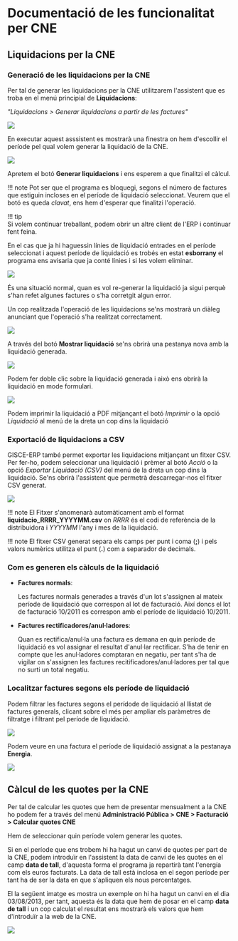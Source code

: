 # Documentació de les funcionalitat per CNE

## Liquidacions per la CNE

### Generació de les liquidacions per la CNE

Per tal de generar les liquidacions per la CNE utilitzarem l'assistent que es troba
en el menú principial de **Liquidacions**:

_"Liquidacions > Generar liquidacions a partir de les factures"_

![](../_static/adm-pub/cne/liq_0.png)

En executar aquest asssistent es mostrarà una finestra on hem d'escollir el període
pel qual volem generar la liquidació de la CNE.

![](../_static/adm-pub/cne/liq_1.png)

Apretem el botó **Generar liquidacions** i ens esperem a que finalitzi el càlcul.

!!! note
   Pot ser que el programa es bloquegi, segons el número de factures que estiguin
   incloses en el període de liquidació seleccionat. Veurem que el botó es queda
   *clavat*, ens hem d'esperar que finalitzi l'operació.

!!! tip   
    Si volem continuar treballant, podem obrir un altre client de l'ERP i continuar
    fent feina.

En el cas que ja hi haguessin línies de liquidació entrades en el període seleccionat i
aquest període de liquidació es trobés en estat **esborrany** el programa ens
avisaria que ja conté línies i si les volem eliminar.

![](../_static/adm-pub/cne/liq_2.png)

És una situació normal, quan es vol re-generar la liquidació ja sigui perquè s'han refet
algunes factures o s'ha corretgit algun error.

Un cop realitzada l'operació de les liquidacions se'ns mostrarà un diàleg
anunciant que l'operació s'ha realitzat correctament.

![](../_static/adm-pub/cne/liq_3.png)

A través del botó **Mostrar liquidació** se'ns obrirà una pestanya nova amb la liquidació generada.

![](../_static/adm-pub/cne/liq_4.png)

Podem fer doble clic sobre la liquidació generada i això ens obrirà la liquidació en
mode formulari.

![](../_static/adm-pub/cne/liq_5.png)

Podem imprimir la liquidació a PDF mitjançant el botó *Imprimir* o la opció
*Liquidació* al menú de la dreta un cop dins la liquidació

### Exportació de liquidacions a CSV

GISCE-ERP també permet exportar les liquidacions mitjançant un fitxer CSV. Per
fer-ho, podem seleccionar una liquidació i prèmer al botó *Acció* o la opció
*Exportar Liquidació (CSV)* del menú de la dreta un cop dins la liquidació. Se'ns obrirà
l'assistent que permetrà descarregar-nos el fitxer CSV generat.

![](../_static/adm-pub/cne/liq_8.png)

!!! note
   El Fitxer s'anomenarà automàticament amb el format
   **liquidacio_RRRR_YYYYMM.csv** on *RRRR* és el codi de referència de la
   distribuidora i *YYYYMM* l'any i mes de la liquidació.

!!! note
   El fitxer CSV generat separa els camps per punt i coma (**;**) i pels valors numèrics
   utilitza el punt (**.**) com a separador de decimals.


### Com es generen els càlculs de la liquidació

* **Factures normals**:

    Les factures normals generades a través d'un lot s'assignen al mateix període de liquidació que
    correspon al lot de facturació. Així doncs el lot de facturació 10/2011 es correspon amb el
    període de liquidació 10/2011.

* **Factures rectificadores/anul·ladores**:

    Quan es rectifica/anul·la una factura es demana en quin període de liquidació es vol assignar el
    resultat d'anul·lar rectificar. S'ha de tenir en compte que les anul·ladores comptaran en negatiu,
    per tant s'ha de vigilar on s'assignen les factures recitificadores/anul·ladores per tal que no surti
    un total negatiu.


### Localitzar factures segons els període de liquidació

Podem filtrar les factures segons el perídode de liquidació al llistat de factures generals, clicant
sobre el més per ampliar els paràmetres de filtratge i filtrant pel període de liquidació.

![](../_static/adm-pub/cne/liq_6.png)

Podem veure en una factura el període de liquidació assignat a la pestanaya **Energia**.

![](../_static/adm-pub/cne/liq_7.png)


## Càlcul de les quotes per la CNE


Per tal de calcular les quotes que hem de presentar mensualment a la CNE ho
podem fer a través del menú **Administració Pública > CNE > Facturació >
Calcular quotes CNE**

Hem de seleccionar quin període volem generar les quotes.

Si en el període que ens trobem hi ha hagut un canvi de quotes per part de la
CNE, podem introduïr en l'assistent la data de canvi de les quotes en el
camp **data de tall**, d'aquesta forma el programa ja repartirà tant
l'energía com els euros facturats. La data de tall està inclosa en el segon
període per tant ha de ser la data en que s'apliquen els nous percentatges.

El la següent imatge es mostra un exemple on hi ha hagut un canvi en el dia
03/08/2013, per tant, aquesta és la data que hem de posar en el camp **data
de tall** i un cop calculat el resultat ens mostrarà els valors que hem
d'introduïr a la web de la CNE.


![](../_static/adm-pub/cne/quota_1.png)
